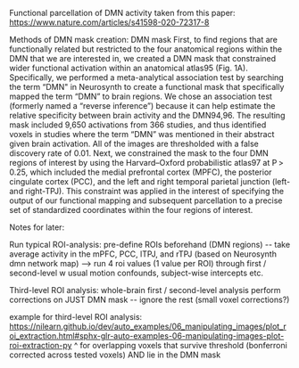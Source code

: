 

Functional parcellation of DMN activity taken from this paper: 
https://www.nature.com/articles/s41598-020-72317-8

Methods of DMN mask creation: 
DMN mask
First, to find regions that are functionally related but restricted to the four anatomical regions within the DMN that we are interested in, we created a DMN mask that constrained wider functional activation within an anatomical atlas95 (Fig. 1A). Specifically, we performed a meta-analytical association test by searching the term “DMN" in Neurosynth to create a functional mask that specifically mapped the term “DMN” to brain regions. We chose an association test (formerly named a “reverse inference”) because it can help estimate the relative specificity between brain activity and the DMN94,96. The resulting mask included 9,650 activations from 366 studies, and thus identified voxels in studies where the term “DMN” was mentioned in their abstract given brain activation. All of the images are thresholded with a false discovery rate of 0.01. Next, we constrained the mask to the four DMN regions of interest by using the Harvard–Oxford probabilistic atlas97 at P > 0.25, which included the medial prefrontal cortex (MPFC), the posterior cingulate cortex (PCC), and the left and right temporal parietal junction (left- and right-TPJ). This constraint was applied in the interest of specifying the output of our functional mapping and subsequent parcellation to a precise set of standardized coordinates within the four regions of interest.

Notes for later: 

Run typical ROI-analysis: 
  pre-define ROIs beforehand (DMN regions) -- take average activity in the mPFC, PCC, lTPJ, and rTPJ (based on Neurosynth dmn network map) --> run 4 roi values (1 value per ROI) through first / second-level w usual motion confounds, subject-wise intercepts etc. 

Third-level ROI analysis: 
  whole-brain first / second-level analysis 
  perform corrections on JUST DMN mask -- ignore the rest 
  (small voxel corrections?) 

example for third-level ROI analysis: 
https://nilearn.github.io/dev/auto_examples/06_manipulating_images/plot_roi_extraction.html#sphx-glr-auto-examples-06-manipulating-images-plot-roi-extraction-py
^ for overlapping voxels that survive threshold (bonferroni corrected across tested voxels) AND lie in the DMN mask 


